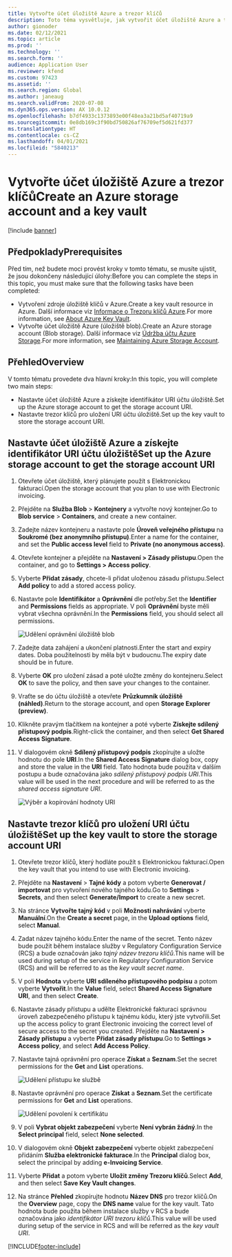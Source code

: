 ```yaml
---
title: Vytvořte účet úložiště Azure a trezor klíčů
description: Toto téma vysvětluje, jak vytvořit účet úložiště Azure a trezor klíčů.
author: gionoder
ms.date: 02/12/2021
ms.topic: article
ms.prod: ''
ms.technology: ''
ms.search.form: ''
audience: Application User
ms.reviewer: kfend
ms.custom: 97423
ms.assetid: ''
ms.search.region: Global
ms.author: janeaug
ms.search.validFrom: 2020-07-08
ms.dyn365.ops.version: AX 10.0.12
ms.openlocfilehash: b7df4933c1373893e00f48ea3a21bd5af40719a9
ms.sourcegitcommit: 0e8db169c3f90bd750826af76709ef5d621fd377
ms.translationtype: HT
ms.contentlocale: cs-CZ
ms.lasthandoff: 04/01/2021
ms.locfileid: "5840213"
---
```

# <a name="create-an-azure-storage-account-and-a-key-vault"></a><span data-ttu-id="3f5cd-103">Vytvořte účet úložiště Azure a trezor klíčů</span><span class="sxs-lookup"><span data-stu-id="3f5cd-103">Create an Azure storage account and a key vault</span></span>

[!include [banner](../includes/banner.md)]

## <a name="prerequisites"></a><span data-ttu-id="3f5cd-104">Předpoklady</span><span class="sxs-lookup"><span data-stu-id="3f5cd-104">Prerequisites</span></span>

<span data-ttu-id="3f5cd-105">Před tím, než budete moci provést kroky v tomto tématu, se musíte ujistit, že jsou dokončeny následující úlohy:</span><span class="sxs-lookup"><span data-stu-id="3f5cd-105">Before you can complete the steps in this topic, you must make sure that the following tasks have been completed:</span></span>

- <span data-ttu-id="3f5cd-106">Vytvoření zdroje úložiště klíčů v Azure.</span><span class="sxs-lookup"><span data-stu-id="3f5cd-106">Create a key vault resource in Azure.</span></span> <span data-ttu-id="3f5cd-107">Další informace viz [Informace o Trezoru klíčů Azure](https://docs.microsoft.com/azure/key-vault/general/overview).</span><span class="sxs-lookup"><span data-stu-id="3f5cd-107">For more information, see [About Azure Key Vault](https://docs.microsoft.com/azure/key-vault/general/overview).</span></span>
- <span data-ttu-id="3f5cd-108">Vytvořte účet úložiště Azure (úložiště blob).</span><span class="sxs-lookup"><span data-stu-id="3f5cd-108">Create an Azure storage account (Blob storage).</span></span> <span data-ttu-id="3f5cd-109">Další informace viz [Údržba účtu Azure Storage](https://docs.microsoft.com/azure/storage/blobs/).</span><span class="sxs-lookup"><span data-stu-id="3f5cd-109">For more information, see [Maintaining Azure Storage Account](https://docs.microsoft.com/azure/storage/blobs/).</span></span>

## <a name="overview"></a><span data-ttu-id="3f5cd-110">Přehled</span><span class="sxs-lookup"><span data-stu-id="3f5cd-110">Overview</span></span>

<span data-ttu-id="3f5cd-111">V tomto tématu provedete dva hlavní kroky:</span><span class="sxs-lookup"><span data-stu-id="3f5cd-111">In this topic, you will complete two main steps:</span></span>

- <span data-ttu-id="3f5cd-112">Nastavte účet úložiště Azure a získejte identifikátor URI účtu úložiště.</span><span class="sxs-lookup"><span data-stu-id="3f5cd-112">Set up the Azure storage account to get the storage account URI.</span></span>
- <span data-ttu-id="3f5cd-113">Nastavte trezor klíčů pro uložení URI účtu úložiště.</span><span class="sxs-lookup"><span data-stu-id="3f5cd-113">Set up the key vault to store the storage account URI.</span></span>

## <a name="set-up-the-azure-storage-account-to-get-the-storage-account-uri"></a><span data-ttu-id="3f5cd-114">Nastavte účet úložiště Azure a získejte identifikátor URI účtu úložiště</span><span class="sxs-lookup"><span data-stu-id="3f5cd-114">Set up the Azure storage account to get the storage account URI</span></span>

1. <span data-ttu-id="3f5cd-115">Otevřete účet úložiště, který plánujete použít s Elektronickou fakturací.</span><span class="sxs-lookup"><span data-stu-id="3f5cd-115">Open the storage account that you plan to use with Electronic invoicing.</span></span>
2. <span data-ttu-id="3f5cd-116">Přejděte na **Služba Blob** \> **Kontejnery** a vytvořte nový kontejner.</span><span class="sxs-lookup"><span data-stu-id="3f5cd-116">Go to **Blob service** \> **Containers**, and create a new container.</span></span>
3. <span data-ttu-id="3f5cd-117">Zadejte název kontejneru a nastavte pole **Úroveň veřejného přístupu** na **Soukromé (bez anonymního přístupu)**.</span><span class="sxs-lookup"><span data-stu-id="3f5cd-117">Enter a name for the container, and set the **Public access level** field to **Private (no anonymous access)**.</span></span>
4. <span data-ttu-id="3f5cd-118">Otevřete kontejner a přejděte na **Nastavení \> Zásady přístupu**.</span><span class="sxs-lookup"><span data-stu-id="3f5cd-118">Open the container, and go to **Settings \> Access policy**.</span></span>
5. <span data-ttu-id="3f5cd-119">Vyberte **Přidat zásady**, chcete-li přidat uloženou zásadu přístupu.</span><span class="sxs-lookup"><span data-stu-id="3f5cd-119">Select **Add policy** to add a stored access policy.</span></span>
6. <span data-ttu-id="3f5cd-120">Nastavte pole **Identifikátor** a **Oprávnění** dle potřeby.</span><span class="sxs-lookup"><span data-stu-id="3f5cd-120">Set the **Identifier** and **Permissions** fields as appropriate.</span></span> <span data-ttu-id="3f5cd-121">V poli **Oprávnění** byste měli vybrat všechna oprávnění.</span><span class="sxs-lookup"><span data-stu-id="3f5cd-121">In the **Permissions** field, you should select all permissions.</span></span>

    ![Udělení oprávnění úložiště blob](media/e-Invoicing-services-create-azure-resources-grant-blob-permissions.png)

7. <span data-ttu-id="3f5cd-123">Zadejte data zahájení a ukončení platnosti.</span><span class="sxs-lookup"><span data-stu-id="3f5cd-123">Enter the start and expiry dates.</span></span> <span data-ttu-id="3f5cd-124">Doba použitelnosti by měla být v budoucnu.</span><span class="sxs-lookup"><span data-stu-id="3f5cd-124">The expiry date should be in future.</span></span>
8. <span data-ttu-id="3f5cd-125">Vyberte **OK** pro uložení zásad a poté uložte změny do kontejneru.</span><span class="sxs-lookup"><span data-stu-id="3f5cd-125">Select **OK** to save the policy, and then save your changes to the container.</span></span>
9. <span data-ttu-id="3f5cd-126">Vraťte se do účtu úložiště a otevřete **Průzkumník úložiště (náhled)**.</span><span class="sxs-lookup"><span data-stu-id="3f5cd-126">Return to the storage account, and open **Storage Explorer (preview)**.</span></span>
10. <span data-ttu-id="3f5cd-127">Klikněte pravým tlačítkem na kontejner a poté vyberte **Získejte sdílený přístupový podpis**.</span><span class="sxs-lookup"><span data-stu-id="3f5cd-127">Right-click the container, and then select **Get Shared Access Signature**.</span></span>
11. <span data-ttu-id="3f5cd-128">V dialogovém okně **Sdílený přístupový podpis** zkopírujte a uložte hodnotu do pole **URI**.</span><span class="sxs-lookup"><span data-stu-id="3f5cd-128">In the **Shared Access Signature** dialog box, copy and store the value in the **URI** field.</span></span> <span data-ttu-id="3f5cd-129">Tato hodnota bude použita v dalším postupu a bude označována jako *sdílený přístupový podpis URI*.</span><span class="sxs-lookup"><span data-stu-id="3f5cd-129">This value will be used in the next procedure and will be referred to as the *shared access signature URI*.</span></span>

    ![Výběr a kopírování hodnoty URI](media/e-Invoicing-services-create-azure-resources-select-and-copy-uri.png)

## <a name="set-up-the-key-vault-to-store-the-storage-account-uri"></a><span data-ttu-id="3f5cd-131">Nastavte trezor klíčů pro uložení URI účtu úložiště</span><span class="sxs-lookup"><span data-stu-id="3f5cd-131">Set up the key vault to store the storage account URI</span></span>

1. <span data-ttu-id="3f5cd-132">Otevřete trezor klíčů, který hodláte použít s Elektronickou fakturací.</span><span class="sxs-lookup"><span data-stu-id="3f5cd-132">Open the key vault that you intend to use with Electronic invoicing.</span></span>
2. <span data-ttu-id="3f5cd-133">Přejděte na **Nastavení** \> **Tajné kódy** a potom vyberte **Generovat / importovat** pro vytvoření nového tajného kódu.</span><span class="sxs-lookup"><span data-stu-id="3f5cd-133">Go to **Settings** \> **Secrets**, and then select **Generate/Import** to create a new secret.</span></span>
3. <span data-ttu-id="3f5cd-134">Na stránce **Vytvořte tajný kód** v poli **Možnosti nahrávání** vyberte **Manuální**.</span><span class="sxs-lookup"><span data-stu-id="3f5cd-134">On the **Create a secret** page, in the **Upload options** field, select **Manual**.</span></span>
4. <span data-ttu-id="3f5cd-135">Zadat název tajného kódu.</span><span class="sxs-lookup"><span data-stu-id="3f5cd-135">Enter the name of the secret.</span></span> <span data-ttu-id="3f5cd-136">Tento název bude použit během instalace služby v Regulatory Configuration Service (RCS) a bude označován jako *tajný název trezoru klíčů*.</span><span class="sxs-lookup"><span data-stu-id="3f5cd-136">This name will be used during setup of the service in Regulatory Configuration Service (RCS) and will be referred to as the *key vault secret name*.</span></span>
5. <span data-ttu-id="3f5cd-137">V poli **Hodnota** vyberte **URI sdíleného přístupového podpisu** a potom vyberte **Vytvořit**.</span><span class="sxs-lookup"><span data-stu-id="3f5cd-137">In the **Value** field, select **Shared Access Signature URI**, and then select **Create**.</span></span>
6. <span data-ttu-id="3f5cd-138">Nastavte zásady přístupu a udělte Elektronické fakturaci správnou úroveň zabezpečeného přístupu k tajnému kódu, který jste vytvořili.</span><span class="sxs-lookup"><span data-stu-id="3f5cd-138">Set up the access policy to grant Electronic invoicing the correct level of secure access to the secret you created.</span></span> <span data-ttu-id="3f5cd-139">Přejděte na **Nastavení \> Zásady přístupu** a vyberte **Přidat zásady přístupu**.</span><span class="sxs-lookup"><span data-stu-id="3f5cd-139">Go to **Settings \> Access policy**, and select **Add Access Policy**.</span></span>
7. <span data-ttu-id="3f5cd-140">Nastavte tajná oprávnění pro operace **Získat** a **Seznam**.</span><span class="sxs-lookup"><span data-stu-id="3f5cd-140">Set the secret permissions for the **Get** and **List** operations.</span></span>

    ![Udělení přístupu ke službě](media/e-Invoicing-services-create-azure-resources-grant-service-access.png)

8. <span data-ttu-id="3f5cd-142">Nastavte oprávnění pro operace **Získat** a **Seznam**.</span><span class="sxs-lookup"><span data-stu-id="3f5cd-142">Set the certificate permissions for **Get** and **List** operations.</span></span>

    ![Udělení povolení k certifikátu](media/e-Invoicing-services-create-azure-resources-grant-certificate-permission.png)

9. <span data-ttu-id="3f5cd-144">V poli **Vybrat objekt zabezpečení** vyberte **Není vybrán žádný**.</span><span class="sxs-lookup"><span data-stu-id="3f5cd-144">In the **Select principal** field, select **None selected**.</span></span>
10. <span data-ttu-id="3f5cd-145">V dialogovém okně **Objekt zabezpečení** vyberte objekt zabezpečení přidáním **Služba elektronické fakturace**.</span><span class="sxs-lookup"><span data-stu-id="3f5cd-145">In the **Principal** dialog box, select the principal by adding **e-Invoicing Service**.</span></span>
11. <span data-ttu-id="3f5cd-146">Vyberte **Přidat** a potom vyberte **Uložit změny Trezoru klíčů**.</span><span class="sxs-lookup"><span data-stu-id="3f5cd-146">Select **Add**, and then select **Save Key Vault changes**.</span></span>
12. <span data-ttu-id="3f5cd-147">Na stránce **Přehled** zkopírujte hodnotu **Název DNS** pro trezor klíčů.</span><span class="sxs-lookup"><span data-stu-id="3f5cd-147">On the **Overview** page, copy the **DNS name** value for the key vault.</span></span> <span data-ttu-id="3f5cd-148">Tato hodnota bude použita během instalace služby v RCS a bude označována jako *identifikátor URI trezoru klíčů*.</span><span class="sxs-lookup"><span data-stu-id="3f5cd-148">This value will be used during setup of the service in RCS and will be referred as the *key vault URI*.</span></span>



[!INCLUDE[footer-include](../../includes/footer-banner.md)]

